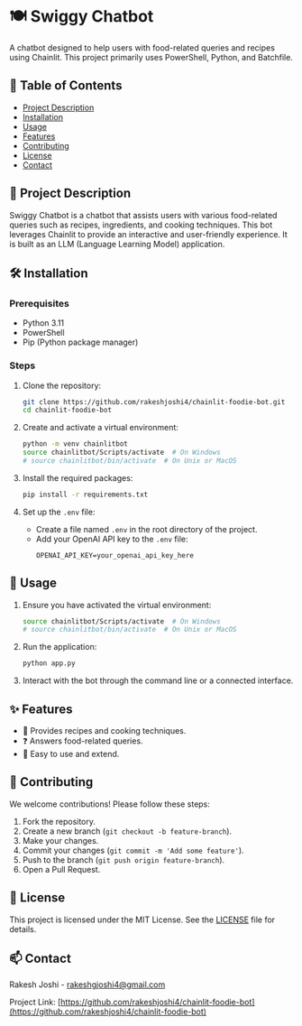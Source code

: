 # 🍽️ Swiggy Chatbot

A chatbot designed to help users with food-related queries and recipes using Chainlit. This project primarily uses PowerShell, Python, and Batchfile.

## 📑 Table of Contents
- [Project Description](#project-description)
- [Installation](#installation)
- [Usage](#usage)
- [Features](#features)
- [Contributing](#contributing)
- [License](#license)
- [Contact](#contact)

## 📖 Project Description

Swiggy Chatbot is a chatbot that assists users with various food-related queries such as recipes, ingredients, and cooking techniques. This bot leverages Chainlit to provide an interactive and user-friendly experience. It is built as an LLM (Language Learning Model) application.

## 🛠️ Installation

### Prerequisites

- Python 3.11 
- PowerShell
- Pip (Python package manager)

### Steps

1. Clone the repository:
    ```sh
    git clone https://github.com/rakeshjoshi4/chainlit-foodie-bot.git
    cd chainlit-foodie-bot
    ```

2. Create and activate a virtual environment:
    ```sh
    python -m venv chainlitbot
    source chainlitbot/Scripts/activate  # On Windows
    # source chainlitbot/bin/activate  # On Unix or MacOS
    ```

3. Install the required packages:
    ```sh
    pip install -r requirements.txt
    ```

4. Set up the `.env` file:
    - Create a file named `.env` in the root directory of the project.
    - Add your OpenAI API key to the `.env` file:
      ```plaintext
      OPENAI_API_KEY=your_openai_api_key_here
      ```

## 🚀 Usage

1. Ensure you have activated the virtual environment:
    ```sh
    source chainlitbot/Scripts/activate  # On Windows
    # source chainlitbot/bin/activate  # On Unix or MacOS
    ```

2. Run the application:
    ```sh
    python app.py
    ```

3. Interact with the bot through the command line or a connected interface.

## ✨ Features

- 🍲 Provides recipes and cooking techniques.
- ❓ Answers food-related queries.
- 🔧 Easy to use and extend.

## 🤝 Contributing

We welcome contributions! Please follow these steps:

1. Fork the repository.
2. Create a new branch (`git checkout -b feature-branch`).
3. Make your changes.
4. Commit your changes (`git commit -m 'Add some feature'`).
5. Push to the branch (`git push origin feature-branch`).
6. Open a Pull Request.

## 📜 License

This project is licensed under the MIT License. See the [LICENSE](LICENSE) file for details.

## 📫 Contact

Rakesh Joshi - rakeshgjoshi4@gmail.com

Project Link: [https://github.com/rakeshjoshi4/chainlit-foodie-bot](https://github.com/rakeshjoshi4/chainlit-foodie-bot)
